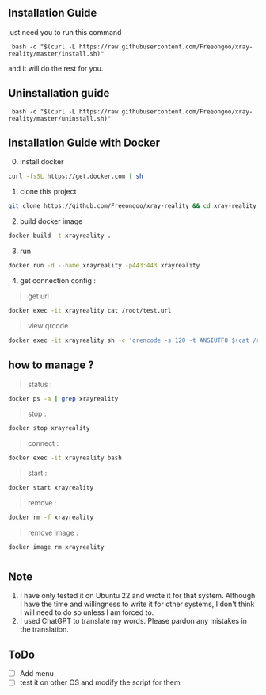 ## Installation Guide
just need you to run this command
```
 bash -c "$(curl -L https://raw.githubusercontent.com/Freeongoo/xray-reality/master/install.sh)"
``` 
and it will do the rest for you.

## Uninstallation guide
```
 bash -c "$(curl -L https://raw.githubusercontent.com/Freeongoo/xray-reality/master/uninstall.sh)"
``` 

## Installation Guide with Docker 

0. install docker 
``` bash
curl -fsSL https://get.docker.com | sh
```
1. clone this project 
``` bash
git clone https://github.com/Freeongoo/xray-reality && cd xray-reality
```
2. build docker image 
``` bash
docker build -t xrayreality .
```
3. run 
``` bash
docker run -d --name xrayreality -p443:443 xrayreality
```
4. get connection config :
> get url
``` bash
docker exec -it xrayreality cat /root/test.url
```
> view qrcode 
``` bash
docker exec -it xrayreality sh -c 'qrencode -s 120 -t ANSIUTF8 $(cat /root/test.url)'
```
## how to manage ?
> status :
``` bash
docker ps -a | grep xrayreality
```
> stop :
``` bash
docker stop xrayreality
```
> connect :
``` bash
docker exec -it xrayreality bash
```
> start :
``` bash
docker start xrayreality
```
>remove :
``` bash
docker rm -f xrayreality
```
>remove image :
``` bash
docker image rm xrayreality
```
#
## Note
1. I have only tested it on Ubuntu 22 and wrote it for that system. Although I have the time and willingness to write it for other systems, I don't think I will need to do so unless I am forced to.
2. I used ChatGPT to translate my words. Please pardon any mistakes in the translation.

## ToDo
- [ ] Add menu
- [ ] test it on other OS and modify the script for them
